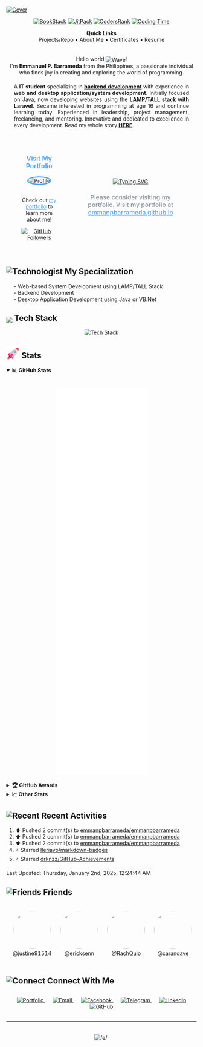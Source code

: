 # 

[![Cover](https://i.imgur.com/HXUaVAA.png)](https://github.com/emmanpbarrameda/)

<!-- GitHub Top Icons Badge -->
<p align="center">
  <a href="https://github.com/emmanpbarrameda" target="_blank" style="display: inline-block;">
    <img alt="BookStack" src="https://img.shields.io/badge/STUDENT-100000?style=for-the-badge&logo=BookStack&logoColor=white&labelColor=FF4D00&color=FF4D00"/>
  </a>

  <a href="https://github.com/emmanpbarrameda" target="_blank" style="display: inline-block;">
    <img alt="JitPack" src="https://img.shields.io/badge/FREELANCER-100000?style=for-the-badge&logo=JitPack&logoColor=white&labelColor=8D00FF&color=8D00FF"/>
  </a>

  <a href="https://github.com/emmanpbarrameda" target="_blank" style="display: inline-block;">
    <img alt="CodersRank" src="https://img.shields.io/badge/BACKEND-100000?style=for-the-badge&logo=CodersRank&logoColor=white&labelColor=0044FF&color=0044FF"/>
  </a>

  <a href="https://wakatime.com/@8ce1937b-ccfb-494d-b248-6dfa8e6eded1" target="_blank" style="display: inline-block;">
    <img src="https://wakatime.com/badge/user/8ce1937b-ccfb-494d-b248-6dfa8e6eded1.svg?style=for-the-badge" alt="Coding Time"/>
  </a>
</p>

<!-- Quick Links -->
<p align="center">
  <b>Quick Links</b>
  <br/>
  <a href="https://github.com/emmanpbarrameda?tab=repositories" style="text-decoration: none;">Projects/Repo</a> •
  <a href="https://emmanpbarrameda.github.io/#about" style="text-decoration: none;">About Me</a> •
  <a href="https://emmanpbarrameda.github.io/#certificates" style="text-decoration: none;">Certificates</a> •
  <a href="https://github.com/emmanpbarrameda/EMMANPBARRAMEDA_RESUME/blob/main/RESUME/EMMANPBARRAMEDA_RESUME.pdf" style="text-decoration: none;">Resume</a>
</p>

<!-- Introduction -->
<div style="text-align: center; padding: 20px 0;">
  Hello world <img src="https://raw.githubusercontent.com/Tarikul-Islam-Anik/Animated-Fluent-Emojis/master/Emojis/Hand%20gestures/Hand%20with%20Fingers%20Splayed.png" alt="Wave" width="18" height="18" style="vertical-align: middle;" />!
  <br/>
  I'm <b>Emmanuel P. Barrameda</b> from the Philippines, a passionate individual who finds joy in creating and exploring the world of programming.
</div>

<!-- Bio -->
<div style="text-align: justify; padding: 0 20px; margin-bottom: 30px;">
  A <b>IT student</b> specializing in <b><u>backend development</u></b> with experience in <b>web and desktop application/system development</b>. Initially focused on Java, now developing websites using the <b>LAMP/TALL stack with Laravel</b>. Became interested in programming at age 16 and continue learning today. Experienced in leadership, project management, freelancing, and mentoring. Innovative and dedicated to excellence in every development. Read my whole story <a href="https://emmanpbarrameda.github.io/#about" target="_blank"><b>HERE</b></a>.
</div>

<!-- Portfolio Section -->
<table width="100%" align="center" style="border-collapse: separate; border-spacing: 20px;">
  <tr>
    <td align="center" style="background: rgba(255, 255, 255, 0.05); border-radius: 10px; padding: 20px;">
      <a href="https://emmanpbarrameda.github.io" style="text-decoration: none;">
        <strong style="font-size: 1.2em; color: #58a6ff;">Visit My Portfolio</strong>
        <br /><br />
        <img src="https://avatars.githubusercontent.com/u/67356375?v=4" alt="Profile" width="180" style="border-radius: 50%; border: 3px solid #58a6ff;" />
      </a>
      <br /><br />
      <p>Check out <a href="https://emmanpbarrameda.github.io" target="_blank" style="color: #58a6ff;">my portfolio</a> to learn more about me!</p>
      <a href="https://github.com/emmanpbarrameda" target="_blank">
        <img src="https://img.shields.io/github/followers/emmanpbarrameda.svg?style=for-the-badge&label=Follow%20on%20GitHub&maxAge=2592000" alt="GitHub Followers" />
      </a>
    </td>
    <td align="center" style="background: rgba(255, 255, 255, 0.05); border-radius: 10px; padding: 20px;">
      <p align="center">
        <a href="https://github.com/emmanpbarrameda/">
          <img src="https://readme-typing-svg.demolab.com?font=JetBrains+Mono&weight=600&size=40&pause=1000&color=39FF14&center=true&vCenter=true&width=700&height=80&separator=%3C&lines=Specializing+in+Backend+Development;%3CStudent+Leader;%3CFreelancer;%3CMentor;%3CAspiring+Software+Developer;%3Cemmanpbarrameda.github.io" alt="Typing SVG" style="width: 100%; max-width: 700px;" />
        </a>
      </p>
      <h3 style="color: #8b949e; font-weight: 500;">Please consider visiting my portfolio. Visit my portfolio at <a href="https://emmanpbarrameda.github.io" style="color: #58a6ff;">emmanpbarrameda.github.io</a></h3>
    </td>
  </tr>
</table>

<!-- Specialization -->
<h2>
  <img src="https://raw.githubusercontent.com/Tarikul-Islam-Anik/Animated-Fluent-Emojis/master/Emojis/People/Technologist.png" alt="Technologist" width="40" height="40" style="vertical-align: bottom;" /> 
  My Specialization
</h2>

<div style="padding-left: 20px;">
  - Web-based System Development using LAMP/TALL Stack<br/>
  - Backend Development<br/>
  - Desktop Application Development using Java or VB.Net
</div>

<!-- Tech Stack -->
<h2>
  <img src="https://user-images.githubusercontent.com/74038190/206662607-d9e7591e-bbf9-42f9-9386-29efc927bc16.gif" width="35" style="vertical-align: bottom;" /> 
  Tech Stack
</h2>

<p align="center">
  <a href="https://emmanpbarrameda.github.io">
    <img src="https://skillicons.dev/icons?i=java,php,laravel,c,cpp,cs,sqlite,mysql,html,css,bootstrap,tailwind,javascript,visualstudio,vscode,eclipse,androidstudio,unity,replit,git,github,figma,ps,discord,stackoverflow,linkedin&theme=light" alt="Tech Stack" style="max-width: 100%;" />
  </a>
</p>

<!-- Stats -->
<h2>
  <img src="https://raw.githubusercontent.com/Tarikul-Islam-Anik/tarikul-islam-anik/main/assets/images/Rocket.png" width="35" style="vertical-align: bottom;" /> 
  Stats
</h2>

<details open>
  <summary style="cursor: pointer; font-weight: bold;">📊 GitHub Stats</summary>
  <br/>
  <p align="center">
    <img src="/github-metrics.svg" alt="Metrics" style="max-width: 100%;" />
  </p>
</details>

<details>
  <summary style="cursor: pointer; font-weight: bold;">🏆 GitHub Awards</summary>
  <br/>
  <p align="center">
    <img src="https://github-profile-trophy.vercel.app/?username=emmanpbarrameda" alt="Trophies" style="max-width: 100%;" />
  </p>
</details>

<details>
  <summary style="cursor: pointer; font-weight: bold;">📈 Other Stats</summary>
  <br/>
  <p align="center">
    <img alt="Visitor Stats" src="https://widgetbite.com/stats/emmanpbarrameda" style="max-width: 100%;" />
  </p>
</details>

<!-- Recent Activities -->
<h2>
  <img src="https://raw.githubusercontent.com/Tarikul-Islam-Anik/Animated-Fluent-Emojis/master/Emojis/Smilies/Dizzy.png" alt="Recent" width="40" style="vertical-align: bottom;" />
  Recent Activities
</h2>

<!--RECENT_ACTIVITY:start-->
1. ⬆️ Pushed 2 commit(s) to [emmanpbarrameda/emmanpbarrameda](https://github.com/emmanpbarrameda/emmanpbarrameda)<br>
2. ⬆️ Pushed 2 commit(s) to [emmanpbarrameda/emmanpbarrameda](https://github.com/emmanpbarrameda/emmanpbarrameda)<br>
3. ⬆️ Pushed 2 commit(s) to [emmanpbarrameda/emmanpbarrameda](https://github.com/emmanpbarrameda/emmanpbarrameda)<br>
4. ⭐ Starred [Ileriayo/markdown-badges](https://github.com/Ileriayo/markdown-badges)<br>
5. ⭐ Starred [drknzz/GitHub-Achievements](https://github.com/drknzz/GitHub-Achievements)<br>
<!--RECENT_ACTIVITY:end-->

<!--RECENT_ACTIVITY:last_update-->
Last Updated: Thursday, January 2nd, 2025, 12:24:44 AM
<!--RECENT_ACTIVITY:last_update_end-->

<!-- Friends -->
<h2>
  <img src="https://user-images.githubusercontent.com/74038190/216112957-034e1f8b-5468-4857-8512-9cd2bac35bb6.png" alt="Friends" width="35" style="vertical-align: bottom;" /> 
  Friends
</h2>

<table align="center" style="border-collapse: separate; border-spacing: 10px;">
  <tr>
    <td align="center" style="border: none;">
      <a href="https://github.com/justine91514">
        <img src="https://avatars.githubusercontent.com/justine91514?s=100" width="100" height="100" style="border-radius: 50%;" />
        <br/>@justine91514
      </a>
    </td>
    <td align="center" style="border: none;">
      <a href="https://github.com/ericksenn">
        <img src="https://avatars.githubusercontent.com/ericksenn?s=100" width="100" height="100" style="border-radius: 50%;" />
        <br/>@ericksenn
      </a>
    </td>
    <td align="center" style="border: none;">
      <a href="https://github.com/RachQuio">
        <img src="https://avatars.githubusercontent.com/RachQuio?s=100" width="100" height="100" style="border-radius: 50%;" />
        <br/>@RachQuio
      </a>
    </td>
    <td align="center" style="border: none;">
      <a href="https://github.com/carandave">
        <img src="https://avatars.githubusercontent.com/carandave?s=100" width="100" height="100" style="border-radius: 50%;" />
        <br/>@carandave
      </a>
    </td>
    <td align="center" style="border: none;">
      <a href="https://github.com/abedejos-erika">
        <img src="https://avatars.githubusercontent.com/abedejos-erika?s=100" width="100" height="100" style="border-radius: 50%;" />
        <br/>@abedejos-erika
      </a>
    </td>
  </tr>
</table>

<!-- Connect -->
<h2>
  <img src="https://raw.githubusercontent.com/Tarikul-Islam-Anik/Animated-Fluent-Emojis/master/Emojis/Travel%20and%20places/Glowing%20Star.png" alt="Connect" width="35" style="vertical-align: bottom;" />
  Connect With Me
</h2>

<p align="center" style="margin: 30px 0;">
  <a href="https://emmanpbarrameda.github.io" target="_blank" style="margin: 0 10px;">
    <img src="https://img.shields.io/badge/Portfolio-%20-blue?style=for-the-badge&logo=web" alt="Portfolio"/>
  </a>
  <a href="mailto:emmanuelbarrameda1@gmail.com" target="_blank" style="margin: 0 10px;">
    <img src="https://img.shields.io/badge/Email-%20-red?style=for-the-badge&logo=gmail" alt="Email"/>
  </a>
  <a href="https://facebook.com/emmanpbarrameda/" target="_blank" style="margin: 0 10px;">
    <img src="https://img.shields.io/badge/Facebook-%20-blue?style=for-the-badge&logo=facebook" alt="Facebook"/>
  </a>
  <a href="https://t.me/emmanpbarrameda/" target="_blank" style="margin: 0 10px;">
    <img src="https://img.shields.io/badge/Telegram-%20-blue?style=for-the-badge&logo=telegram" alt="Telegram"/>
  </a>
  <a href="https://linkedin.com/in/emmanpbarrameda/" target="_blank" style="margin: 0 10px;">
    <img src="https://img.shields.io/badge/LinkedIn-%20-blue?style=for-the-badge&logo=linkedin" alt="LinkedIn"/>
  </a>
  <a href="https://github.com/emmanpbarrameda/" target="_blank" style="margin: 0 10px;">
    <img src="https://img.shields.io/badge/GitHub-%20-black?style=for-the-badge&logo=github" alt="GitHub"/>
  </a>
</p>

------------

<!-- Footer -->
<div align="center" style="margin-top: 10px; padding: 20px;">

  <!-- my name -->  <!-- https://kapasia-dev-ed.my.site.com/Badges4Me/s/ -->
  <img alt='/e/' src='https://img.shields.io/badge/MADE_BY - EMMAN_P_BARRAMEDA-100000?style=for-the-badge&logo=/e/&logoColor=1877F2&labelColor=FFFFFF&color=1877F2'/>
  
  <!-- made with love -->
  <img alt='' src='https://img.shields.io/badge/MADE_- WITH LOVE-100000?style=for-the-badge&logo=&logoColor=white&labelColor=EF4041&color=C1282D'/>

</div>